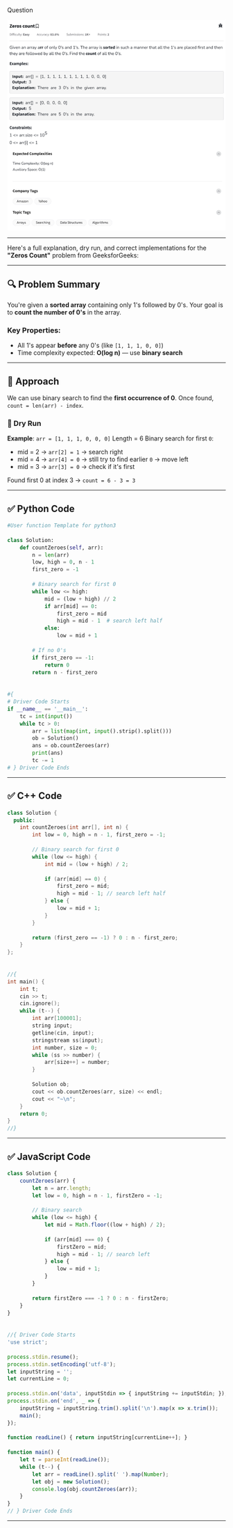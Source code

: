Question

![Question](Question.png)

---

Here's a full explanation, dry run, and correct implementations for the **"Zeros Count"** problem from GeeksforGeeks:

---

## 🔍 **Problem Summary**

You're given a **sorted array** containing only 1's followed by 0's. Your goal is to **count the number of 0's** in the array.

### Key Properties:

* All 1's appear **before** any 0's (like `[1, 1, 1, 0, 0]`)
* Time complexity expected: **O(log n)** — use **binary search**

---

## 🧠 **Approach**

We can use binary search to find the **first occurrence of 0**. Once found, `count = len(arr) - index`.

### 🧪 Dry Run

**Example**:
`arr = [1, 1, 1, 0, 0, 0]`
Length = 6
Binary search for first `0`:

* mid = 2 → `arr[2] = 1` → search right
* mid = 4 → `arr[4] = 0` → still try to find earlier `0` → move left
* mid = 3 → `arr[3] = 0` → check if it's first

Found first 0 at index 3 → `count = 6 - 3 = 3`

---

## ✅ Python Code

```python
#User function Template for python3

class Solution:
    def countZeroes(self, arr):
        n = len(arr)
        low, high = 0, n - 1
        first_zero = -1

        # Binary search for first 0
        while low <= high:
            mid = (low + high) // 2
            if arr[mid] == 0:
                first_zero = mid
                high = mid - 1  # search left half
            else:
                low = mid + 1

        # If no 0's
        if first_zero == -1:
            return 0
        return n - first_zero


#{
# Driver Code Starts
if __name__ == '__main__':
    tc = int(input())
    while tc > 0:
        arr = list(map(int, input().strip().split()))
        ob = Solution()
        ans = ob.countZeroes(arr)
        print(ans)
        tc -= 1
# } Driver Code Ends
```

---

## ✅ C++ Code

```cpp
class Solution {
  public:
    int countZeroes(int arr[], int n) {
        int low = 0, high = n - 1, first_zero = -1;

        // Binary search for first 0
        while (low <= high) {
            int mid = (low + high) / 2;

            if (arr[mid] == 0) {
                first_zero = mid;
                high = mid - 1; // search left half
            } else {
                low = mid + 1;
            }
        }

        return (first_zero == -1) ? 0 : n - first_zero;
    }
};


//{
int main() {
    int t;
    cin >> t;
    cin.ignore();
    while (t--) {
        int arr[100001];
        string input;
        getline(cin, input);
        stringstream ss(input);
        int number, size = 0;
        while (ss >> number) {
            arr[size++] = number;
        }

        Solution ob;
        cout << ob.countZeroes(arr, size) << endl;
        cout << "~\n";
    }
    return 0;
}
//}
```

---

## ✅ JavaScript Code

```javascript
class Solution {
    countZeroes(arr) {
        let n = arr.length;
        let low = 0, high = n - 1, firstZero = -1;

        // Binary search
        while (low <= high) {
            let mid = Math.floor((low + high) / 2);

            if (arr[mid] === 0) {
                firstZero = mid;
                high = mid - 1; // search left
            } else {
                low = mid + 1;
            }
        }

        return firstZero === -1 ? 0 : n - firstZero;
    }
}


//{ Driver Code Starts
'use strict';

process.stdin.resume();
process.stdin.setEncoding('utf-8');
let inputString = '';
let currentLine = 0;

process.stdin.on('data', inputStdin => { inputString += inputStdin; });
process.stdin.on('end', _ => {
    inputString = inputString.trim().split('\n').map(x => x.trim());
    main();
});

function readLine() { return inputString[currentLine++]; }

function main() {
    let t = parseInt(readLine());
    while (t--) {
        let arr = readLine().split(' ').map(Number);
        let obj = new Solution();
        console.log(obj.countZeroes(arr));
    }
}
// } Driver Code Ends
```

---